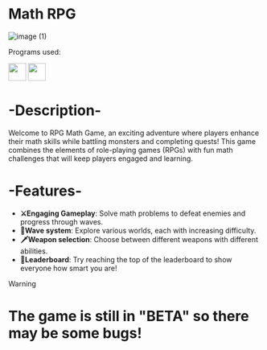 # Math RPG
![image (1)](https://github.com/user-attachments/assets/84255752-007a-4335-a650-64601b110fe1)

Programs used:

<img src="https://github.com/user-attachments/assets/dfb6c56e-4e88-4b84-bc1a-06428dbf0d44" width="35" height="35" />
<img src="https://docs.microsoft.com/media/logos/logo_MSTeams.svg" width="35" height="35" />
<h1>-Description-</h1>

Welcome to RPG Math Game, an exciting adventure where players enhance their math skills while battling monsters and completing quests! This game combines the elements of role-playing games (RPGs) with fun math challenges that will keep players engaged and learning. </h3>



<h1>-Features-</h1>

- **⚔Engaging Gameplay**: Solve math problems to defeat enemies and progress through waves. 
- **🌊Wave system**: Explore various worlds, each with increasing difficulty.
- **🗡Weapon selection**: Choose between different weapons with different abilities.
- **👑Leaderboard**: Try reaching the top of the leaderboard to show everyone how smart you are!


> [!WARNING]
> # The game is still in "BETA" so there may be some bugs!
